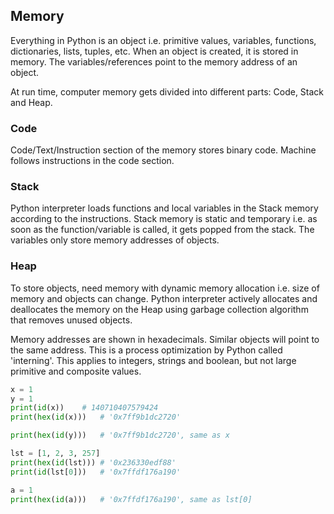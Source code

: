 ## Memory

Everything in Python is an object i.e. primitive values, variables, functions, dictionaries, lists, tuples, etc. When an object is created, it is stored in memory. The variables/references point to the memory address of an object.

At run time, computer memory gets divided into different parts: Code, Stack and Heap.

### Code

Code/Text/Instruction section of the memory stores binary code. Machine follows instructions in the code section.

### Stack

Python interpreter loads functions and local variables in the Stack memory according to the instructions. Stack memory is static and temporary i.e. as soon as the function/variable is called, it gets popped from the stack. The variables only store memory addresses of objects.

### Heap

To store objects, need memory with dynamic memory allocation i.e. size of memory and objects can change. Python interpreter actively allocates and deallocates the memory on the Heap using garbage collection algorithm that removes unused objects.

Memory addresses are shown in hexadecimals. Similar objects will point to the same address. This is a process optimization by Python called 'interning'. This applies to integers, strings and boolean, but not large primitive and composite values.

```py
x = 1
y = 1
print(id(x))    # 140710407579424
print(hex(id(x)))   # '0x7ff9b1dc2720'

print(hex(id(y)))   # '0x7ff9b1dc2720', same as x
```

```py
lst = [1, 2, 3, 257]
print(hex(id(lst))) # '0x236330edf88'
print(id(lst[0]))   # '0x7ffdf176a190'

a = 1
print(hex(id(a)))   # '0x7ffdf176a190', same as lst[0]
```
